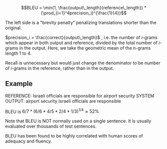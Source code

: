 $$BLEU = \min(1, \frac{output\_length}{reference\_length}) * (\prod_{i=1}^4precision_i)^{\frac{1}{4}}$$

The left side is a "brevity penalty" penalizing translations shorter than the original.

$precision_i = \frac{correct}{output\_length}$ , i.e. the number of $i$-grams which appear in both output and reference, divided by the total number of $i$-grams in the output. Here, we take the geometric mean of the n-grams length 1 to 4.

Recall is unnecessary but would just change the denominator to be number of $i$-grams in the reference, rather than in the output.

## Example

REFERENCE:
Israeli officials are responsible for airport security
SYSTEM OUTPUT:
airport security Israeli officials are responsible

BLEU is $6/7 * (6/6 * 4/5 * 2/4 * 1/3)^{1/4} \approx 52\%$

Note that BLEU is NOT normally used on a single sentence. It is usually evaluated over thousands of test sentences.



BLEU has been found to be highly correlated with human scores of adequacy and fluency.